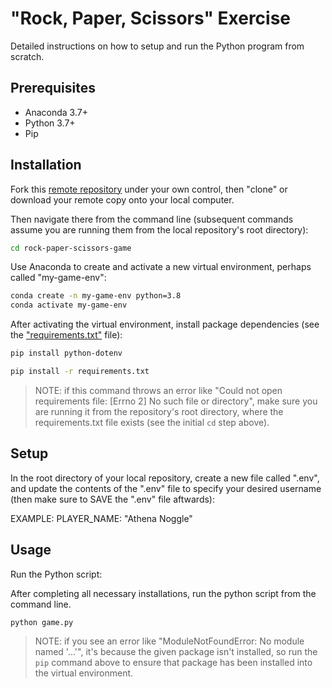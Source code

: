 # "Rock, Paper, Scissors" Exercise

Detailed instructions on how to setup and run the Python program from scratch.

## Prerequisites

  + Anaconda 3.7+
  + Python 3.7+
  + Pip
  

## Installation

Fork this [remote repository](hhttps://github.com/athenanoggle/rock-paper-scissors-game.git) under your own control, then "clone" or download your remote copy onto your local computer.

Then navigate there from the command line (subsequent commands assume you are running them from the local repository's root directory):

```sh
cd rock-paper-scissors-game
```

Use Anaconda to create and activate a new virtual environment, perhaps called "my-game-env":

```sh
conda create -n my-game-env python=3.8
conda activate my-game-env
```

After activating the virtual environment, install package dependencies (see the ["requirements.txt"](/requirements.txt) file):

```sh 
pip install python-dotenv
```

```sh
pip install -r requirements.txt
```

> NOTE: if this command throws an error like "Could not open requirements file: [Errno 2] No such file or directory", make sure you are running it from the repository's root directory, where the requirements.txt file exists (see the initial `cd` step above).


## Setup

In the root directory of your local repository, create a new file called ".env", and update the contents of the ".env" file to specify your desired username (then make sure to SAVE the ".env" file aftwards):

  EXAMPLE:
    PLAYER_NAME: "Athena Noggle"



## Usage

Run the Python script:

After completing all necessary installations, run the python script from the command line. 

```py
python game.py
```

> NOTE: if you see an error like "ModuleNotFoundError: No module named '...'", it's because the given package isn't installed, so run the `pip` command above to ensure that package has been installed into the virtual environment.
